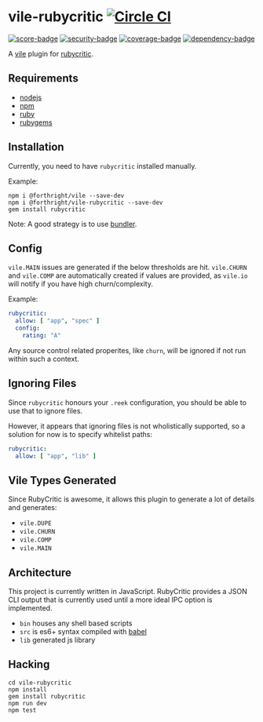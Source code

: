 # vile-rubycritic [![Circle CI](https://circleci.com/gh/brentlintner/vile-rubycritic.svg?style=svg&circle-token=61a8841f037b8768d87856aef807feb441557a58)](https://circleci.com/gh/brentlintner/vile-rubycritic)

[![score-badge](https://vile.io/brentlintner/vile-rubycritic/badges/score?token=kEBof4SJ2tpGJXJ86jgx)](https://vile.io/brentlintner/vile-rubycritic) [![security-badge](https://vile.io/brentlintner/vile-rubycritic/badges/security?token=kEBof4SJ2tpGJXJ86jgx)](https://vile.io/brentlintner/vile-rubycritic) [![coverage-badge](https://vile.io/brentlintner/vile-rubycritic/badges/coverage?token=kEBof4SJ2tpGJXJ86jgx)](https://vile.io/brentlintner/vile-rubycritic) [![dependency-badge](https://vile.io/brentlintner/vile-rubycritic/badges/dependency?token=kEBof4SJ2tpGJXJ86jgx)](https://vile.io/brentlintner/vile-rubycritic)

A [vile](https://vile.io) plugin for [rubycritic](https://github.com/whitesmith/rubycritic).

## Requirements

- [nodejs](http://nodejs.org)
- [npm](http://npmjs.org)
- [ruby](http://ruby-lang.org)
- [rubygems](http://rubygems.org)

## Installation

Currently, you need to have `rubycritic` installed manually.

Example:

    npm i @forthright/vile --save-dev
    npm i @forthright/vile-rubycritic --save-dev
    gem install rubycritic

Note: A good strategy is to use [bundler](http://bundler.io).

## Config

`vile.MAIN` issues are generated if the below thresholds
are hit. `vile.CHURN` and `vile.COMP` are automatically
created if values are provided, as `vile.io` will notify
if you have high churn/complexity.

Example:

```yml
rubycritic:
  allow: [ "app", "spec" ]
  config:
    rating: "A"
```

Any source control related properites, like `churn`, will be ignored
if not run within such a context.

## Ignoring Files

Since `rubycritic` honours your `.reek` configuration, you should be able
to use that to ignore files.

However, it appears that ignoring files is not wholistically supported,
so a solution for now is to specify whitelist paths:

```yml
rubycritic:
  allow: [ "app", "lib" ]
```

## Vile Types Generated

Since RubyCritic is awesome, it allows this plugin to generate a lot
of details and generates:

* `vile.DUPE`
* `vile.CHURN`
* `vile.COMP`
* `vile.MAIN`

## Architecture

This project is currently written in JavaScript. RubyCritic provides
a JSON CLI output that is currently used until a more ideal
IPC option is implemented.

- `bin` houses any shell based scripts
- `src` is es6+ syntax compiled with [babel](https://babeljs.io)
- `lib` generated js library

## Hacking

    cd vile-rubycritic
    npm install
    gem install rubycritic
    npm run dev
    npm test
